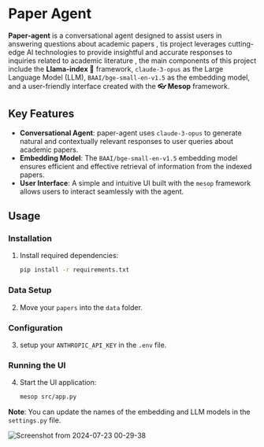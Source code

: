 # Paper Agent 
**Paper-agent** is a conversational agent designed to assist users in answering questions about academic papers , tis project leverages cutting-edge AI technologies to provide insightful and accurate responses to inquiries related to academic literature , the main components of this project include the **Llama-index 🦙** framework, `claude-3-opus` as the Large Language Model (LLM), `BAAI/bge-small-en-v1.5` as the embedding model, and a user-friendly interface created with the **👓 Mesop** framework.

## Key Features
- **Conversational Agent**: paper-agent uses `claude-3-opus` to generate natural and contextually relevant responses to user queries about academic papers.
- **Embedding Model**: The `BAAI/bge-small-en-v1.5` embedding model ensures efficient and effective retrieval of information from the indexed papers.
- **User Interface**: A simple and intuitive UI built with the `mesop` framework allows users to interact seamlessly with the agent.

## Usage

### Installation
1. Install required dependencies:
   ```bash
   pip install -r requirements.txt
   ```

### Data Setup
2. Move your `papers` into the `data` folder.

### Configuration
3. setup your `ANTHROPIC_API_KEY` in the `.env` file.

### Running the UI
4. Start the UI application:
   ```bash
   mesop src/app.py
   ```

**Note**: You can update the names of the embedding and LLM models in the `settings.py` file.

![Screenshot from 2024-07-23 00-29-38](https://github.com/user-attachments/assets/0951db5f-627c-4a1b-bbaa-7c8d2b4f074d)
